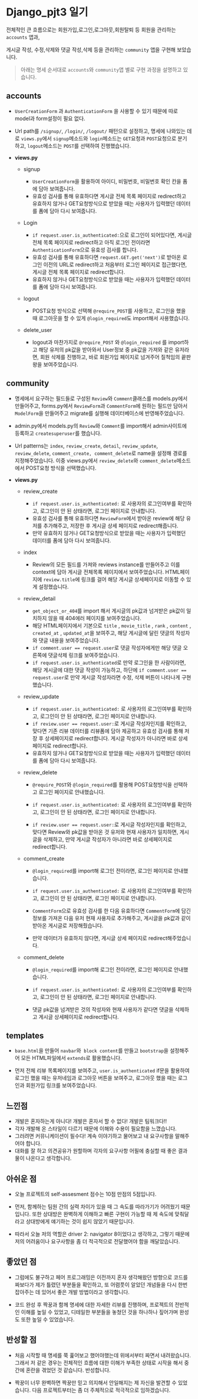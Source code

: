 # Django_pjt3 일기

전체적인 큰 흐름으로는 회원가입,로그인,로그아웃,회원탈퇴 등 회원을 관리하는 `accounts` 앱과,

게시글 작성, 수정,삭제와 댓글 작성,삭제 등을 관리하는 `community` 앱을 구현해 보았습니다.





>아래는 명세 순서대로 `accounts`와 `community`앱 별로 구현 과정을 설명하고 있습니다.
## accounts

- `UserCreationForm` 과 `AuthenticationForm` 을 사용할 수 있기 때문에 따로 model과 form설정이 필요 없다.

- Url path를 `/signup/`, `/login/`, `/logout/` 패턴으로 설정하고, 명세에 나와있는 데로 `views.py`에서 `signup`메소드와 `login`메소드는 `GET`요청과 `POST`요청으로 분기하고, `logout`메소드는 `POST`를 선택하여 진행했습니다.

- **views.py**

  - signup

    - `UserCreationForm`을 활용하여 아이디, 비밀번호, 비밀번호 확인 칸을 폼에 담아 보여줍니다.
    - 유효성 검사를 통해 유효하다면 게시글 전체 목록 페이지로 redirect하고 유효하지 않거나 GET요청방식으로 받았을 때는 사용자가 입력했던 데이터를 폼에 담아 다시 보여줍니다.

  - Login

    - `if request.user.is_authenticated:`으로 로그인이 되어있다면, 게시글 전체 목록 페이지로 redirect하고 아직 로그인 전이라면 `AuthenticationForm`으로 유효성 검사를 합니다.
    - 유효성 검사를 통해 유효하다면 `request.GET.get('next')`로 받아온 로그인 이전의 URL로 redirect하고 처음부터 로그인 페이지로 접근했다면, 게시글 전체 목록 페이지로 redirect합니다.
    - 유효하지 않거나 GET요청방식으로 받았을 때는 사용자가 입력했던 데이터를 폼에 담아 다시 보여줍니다.

  - logout

    - POST요청 방식으로 선택해 `@require_POST`를 사용하고, 로그인을 했을 때 로그아웃을 할 수 있게 `@login_required`도 import해서 사용했습니다.

  - delete_user

    - logout과 마찬가지로 `@require_POST` 와 `@login_required` 를 import하고 해당 유저의 pk값을 받아와서 User정보 중 pk값을 가져와 같은 유저라면, 회원 삭제를 진행하고, 바로 회원가입 페이지로 넘겨주어 질척임의 끝판왕을 보여주었습니다.



## community

- 명세에서 요구하는 필드들로 구성된 `Review`와  `Comment`클래스를 models.py에서 만들어주고, forms.py에서 `ReviewForm`과  `CommentForm`에 원하는 필드만 담아서 `ModelForm`을 만들어주고 migrate를 실행해 데이터베이스에 반영해주었습니다.

- admin.py에서 models.py의 `Review`와 `Comment`를 import해서 admin사이트에 등록하고 `createsuperuser`를 했습니다.

- Url patterns는 `index`, `review_create`, `detail`, `review_update`, `review_delete`, `comment_create, comment_delete`로 name을 설정해 경로를 지정해주었습니다.  이중 views.py에서 `review_delete`와 `comment_delete`메소드에서 POST요청 방식을 선택했습니다.

- **views.py**

  - review_create

    - `if request.user.is_authenticated:` 로 사용자의 로그인여부를 확인하고, 로그인이 안 된 상태라면, 로그인 페이지로 안내합니다.
    - 유효성 검사를 통해 유효하다면 `ReviewForm`에서 받아온 review에 해당 유저를 추가해주고, 저장한 후 게시글 상세 페이지로 redirect해줍니다.
    - 만약 유효하지 않거나 GET요청방식으로 받았을 때는 사용자가 입력했던 데이터를 폼에 담아 다시 보여줍니다.

  - index

    - Review의 모든 필드를 가져와 reviews instance를 만들어주고 이를 context에 담아 게시글 전체목록 페이지에서 보여주었습니다. HTML페이지에 `review.title`에 링크를 걸어 해당 게시글 상세페이지로 이동할 수 있게 설정했습니다.

  - review_detail

    - `get_object_or_404`를 import 해서 게시글의 pk값과 넘겨받은 pk값이 일치하지 않을 때 404에러 페이지를 보여주었습니다.
    - 해당 HTML페이지에서 기본으로 `title` , `movie_title` , `rank` , `content` , `created_at` , `updated_at`을 보여주고, 해당 게시글에 달린 댓글의 작성자와 댓글 내용을 보여주었습니다.
    - `if comment.user == request.user`로 댓글 작성자에게만 해당 댓글 오른쪽에 댓글삭제 링크를 보여주었습니다.
    - `if request.user.is_authenticated`로 만약 로그인을 한 사람이라면, 해당 게시글에 대한 댓글 작성이 가능하고,  하단에 `if comment.user == request.user`로 만약 게시글 작성자라면 수정, 삭제 버튼이 나타나게 구현했습니다.

  - review_update

    - `if request.user.is_authenticated:` 로 사용자의 로그인여부를 확인하고, 로그인이 안 된 상태라면, 로그인 페이지로 안내합니다.
    - `if review.user == request.user:`로 게시글 작성자인지를 확인하고, 맞다면 기존 리뷰 데이터를 리뷰폼에 담아 제공하고 유효성 검사를 통해 저장 후 상세페이지로 redirect합니다. 게시글 작성자가 아니라면 바로 상세페이지로 redirect합니다.
    - 유효하지 않거나 GET요청방식으로 받았을 때는 사용자가 입력했던 데이터를 폼에 담아 다시 보여줍니다.

  - review_delete

    - `@require_POST`와 `@login_required`를 활용해 POST요청방식을 선택하고 로그인 페이지로 안내했습니다.

    - `if request.user.is_authenticated:` 로 사용자의 로그인여부를 확인하고, 로그인이 안 된 상태라면, 로그인 페이지로 안내합니다.
    - `if review.user == request.user:`로 게시글 작성자인지를 확인하고, 맞다면 Review와 pk값을 받아온 것 유저와 현재 사용자가 일치하면, 게시글을 삭제하고, 만약 게시글 작성자가 아니라면 바로 상세페이지로 redirect합니다.

  - comment_create

    - `@login_required`를 import해 로그인 전이라면, 로그인 페이지로 안내했습니다.

    - `if request.user.is_authenticated:` 로 사용자의 로그인여부를 확인하고, 로그인이 안 된 상태라면, 로그인 페이지로 안내합니다.
    - `CommentForm`으로 유효성 검사를 한 다음 유효하다면 `CommentForm`에 담긴 정보를 가져온 다음 유저 현재 사용자로 추가해주고, 게시글을 pk값과 같이 받아온 게시글로 저장해줬습니다.
    - 만약 데이터가 유효하지 않다면, 게시글 상세 페이지로 redirect해주었습니다.

  - comment_delete

    - `@login_required`를 import해 로그인 전이라면, 로그인 페이지로 안내했습니다.

    - `if request.user.is_authenticated:` 로 사용자의 로그인여부를 확인하고, 로그인이 안 된 상태라면, 로그인 페이지로 안내합니다.

    - 댓글 pk값을 넘겨받은 것의 작성자와 현재 사용자가 같다면 댓글을 삭제하고 게시글 상세페이지로 redirect합니다.



## templates

- `base.html`을 만들어 `navbar`와` block content`를 만들고 `bootstrap`을 설정해주어 모든 HTML파일에서 `extends`로 활용했습니다.

- 먼저 전체 리뷰 목록페이지를 보여주고, `user.is_authenticated` if문을 활용하여 로그인 했을 때는 유저네임과 로그아웃 버튼을 보여주고, 로그아웃 했을 때는 로그인과 회원가입 링크를 보여주었습니다.



## 느낀점

- 개발은 혼자하는게 아니다! 개발은 혼자서 할 수 없다! 개발은 팀워크다!!
- 각자 개발해 온 스타일이 다르기 때문에 이해와 수용이 필요함을 느꼈습니다.
- 그러려면 커뮤니케이션이 필수다! 계속 이야기하고 물어보고 내 요구사항을 말해주어야 합니다.
- 대화를 잘 하고 의견공유가 원할하며 각자의 요구사항 어필에 충실할 때 좋은 결과물이 나온다고 생각합니다.



## 아쉬운 점

- 오늘 프로젝트의 self-assesment 점수는 10점 만점의 5점입니다.

- 먼저, 함께하는 팀원 간의 실력 차이가 있을 때 그 속도를 따라가기가 어려웠기 때문입니다. 또한 상대방은 완벽하게 이해하고 빠른 구현이 가능할 때 제 속도에 맞춰달라고 상대방에게 얘기하는 것이 쉽지 않았기 때문입니다.
- 따라서 오늘 저의 역할은 driver 2: navigator 8이었다고 생각하고, 그렇기 때문에 저의 어려움이나 요구사항을 좀 더 적극적으로 전달했어야 함을 깨달았습니다.



## 좋았던 점

- 그럼에도 불구하고 페어 프로그래밍은 이전까지 혼자 생각해왔던 방향으로 코드를 짜보다가 제가 틀렸던 부분들을 확인하고, 또 어렴풋이 알았던 개념들을 다시 한번 잡아주는 데 있어서 좋은 개발 방법이라고 생각합니다.

- 코드 완성 후 짝꿍과 함께 명세에 대한 자세한 리뷰를 진행하며, 프로젝트의 전반적인 이해를 높일 수 있었고, 디테일한 부분들을 놓쳤던 것을 하나하나 짚어가며 완성도 또한 높일 수 있었습니다.



## 반성할 점

- 처음 시작할 때 명세를 쭉 훑어보고 했어야했는데 위에서부터 짜면서 내려왔습니다. 그래서 저 같은 경우는 전체적인 흐름에 대한 이해가 부족한 상태로 시작을 해서 중간에 혼란을 겪었던 것 같습니다. 반성합니다.

- 짝꿍이 너무 완벽하면 짝꿍만 믿고 의지해서 안일해지는 제 자신을 발견할 수 있었습니다. 다음 프로젝트부터는 좀 더 주체적으로 적극적으로 임하겠습니다.